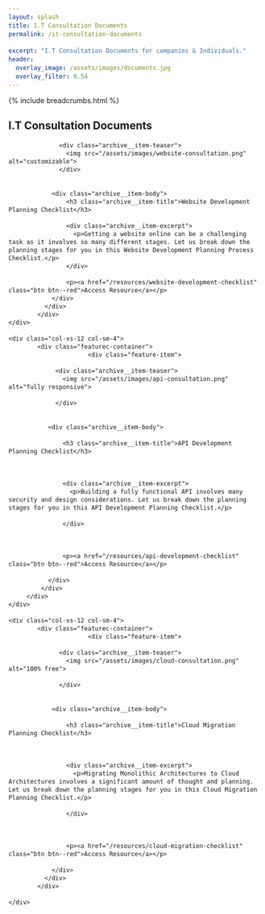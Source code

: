 ```yaml
---
layout: splash
title: I.T Consultation Documents
permalink: /it-consultation-documents

excerpt: "I.T Consultation Documents for companies & Individuals."
header:
  overlay_image: /assets/images/documents.jpg
  overlay_filter: 0.54
---
```


{% include breadcrumbs.html %}

## I.T Consultation Documents

<div class="row">
    <div class="col-xs-12 col-sm-4">
        <div class="featurec-container">
              <div class="feature-item">
                
                  <div class="archive__item-teaser">
                    <img src="/assets/images/website-consultation.png" alt="customizable"> 
                  </div>
                
        
                <div class="archive__item-body">
                    <h3 class="archive__item-title">Website Development Planning Checklist</h3>
                  
                    <div class="archive__item-excerpt">
                      <p>Getting a website online can be a challenging task as it involves so many different stages. Let us break down the planning stages for you in this Website Development Planning Process Checklist.</p>
                    </div>
                  
                    <p><a href="/resources/website-development-checklist" class="btn btn--red">Access Resource</a></p>
                </div>
              </div>
            </div>
    </div>
    
    <div class="col-xs-12 col-sm-4">
            <div class="featurec-container">
                          <div class="feature-item">
               
                 <div class="archive__item-teaser">
                   <img src="/assets/images/api-consultation.png" alt="fully responsive">
                   
                 </div>
               
       
               <div class="archive__item-body">
                 
                   <h3 class="archive__item-title">API Development Planning Checklist</h3>
                 
       
                 
                   <div class="archive__item-excerpt">
                     <p>Building a fully functional API involves many security and design considerations. Let us break down the planning stages for you in this API Development Planning Checklist.</p>
       
                   </div>
                 
       
                 
                   <p><a href="/resources/api-development-checklist" class="btn btn--red">Access Resource</a></p>
                 
               </div>
             </div>
         </div> 
    </div>
    
    <div class="col-xs-12 col-sm-4">
            <div class="featurec-container">
                          <div class="feature-item">
                
                  <div class="archive__item-teaser">
                    <img src="/assets/images/cloud-consultation.png" alt="100% free">
                    
                  </div>
                
        
                <div class="archive__item-body">
                  
                    <h3 class="archive__item-title">Cloud Migration Planning Checklist</h3>
                  
        
                  
                    <div class="archive__item-excerpt">
                      <p>Migrating Monolithic Architectures to Cloud Architectures involves a significant amount of thought and planning. Let us break down the planning stages for you in this Cloud Migration Planning Checklist.</p>
        
                    </div>
                  
        
                  
                    <p><a href="/resources/cloud-migration-checklist" class="btn btn--red">Access Resource</a></p>
                  
                </div>
              </div>
            </div>
                
    </div>
</div>
